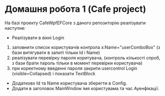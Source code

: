 ﻿# Домашня робота 1 (Cafe project)

На базі проекту CafeWpfEFCore з даного репозиторію реалізувати наступне:

- Реалізувати в вікні Login
 1. заповнити список користувачів контрола x:Name="userComboBox" (з бази витягувати в запиті тільки Id і Name)
 2. реалізувати перевірку пароля коритувача, (контроль кількості спроб, з бази брати пароль тільки в момент перевірки користувача)
 3. при коректному введенні пароля закрити usercontrol Login (visible=Collapsed) і показати TextBlock
- Додатково Id та Name користувача зберегти в Config.
- Додати в заголовок MainWindow  імя користувама та час Ауенфікації.

